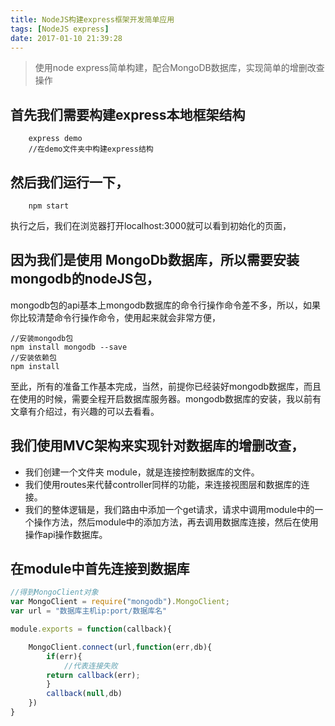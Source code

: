 ```yaml
---
title: NodeJS构建express框架开发简单应用
tags: [NodeJS express]
date: 2017-01-10 21:39:28
---
```


>   使用node express简单构建，配合MongoDB数据库，实现简单的增删改查操作

## 首先我们需要构建express本地框架结构

```npm
    express demo
    //在demo文件夹中构建express结构
```

##  然后我们运行一下，

```
    npm start
```
执行之后，我们在浏览器打开localhost:3000就可以看到初始化的页面，

##  因为我们是使用 MongoDb数据库，所以需要安装mongodb的nodeJS包，

mongodb包的api基本上mongodb数据库的命令行操作命令差不多，所以，如果你比较清楚命令行操作命令，使用起来就会非常方便，
```
//安装mongodb包
npm install mongodb --save
//安装依赖包
npm install
```
至此，所有的准备工作基本完成，当然，前提你已经装好mongodb数据库，而且在使用的时候，需要全程开启数据库服务器。mongodb数据库的安装，我以前有文章有介绍过，有兴趣的可以去看看。

## 我们使用MVC架构来实现针对数据库的增删改查，

-   我们创建一个文件夹 module，就是连接控制数据库的文件。
-   我们使用routes来代替controller同样的功能，来连接视图层和数据库的连接。
-   我们的整体逻辑是，我们路由中添加一个get请求，请求中调用module中的一个操作方法，然后module中的添加方法，再去调用数据库连接，然后在使用操作api操作数据库。
##  在module中首先连接到数据库

<!-- more -->

```js
//得到MongoClient对象
var MongoClient = require("mongodb").MongoClient;
var url = "数据库主机ip:port/数据库名"

module.exports = function(callback){

    MongoClient.connect(url,function(err,db){
        if(err){
            //代表连接失败
        return callback(err);
        }
        callback(null,db)
    })
}

```

